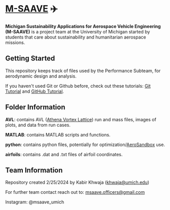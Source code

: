 # [M-SAAVE](https://msaaveofficers.wixsite.com/m-saave) ✈️
**Michigan Sustainability Applications for Aerospace Vehicle Engineering (M-SAAVE)** is a project team at the University of Michigan started by students that care about sustainability and humanitarian aerospace missions. 

## Getting Started
This repository keeps track of files used by the Performance Subteam, for aerodynamic design and analysis.

If you haven't used Git or Github before, check out these tutorials: [Git Tutorial](https://videotutorials.notion.site/Introduction-to-Git-ac396a0697704709a12b6a0e545db049) and [GitHub Tutorial](https://videotutorials.notion.site/Introduction-to-GitHub-202af6f64bbd4299b15f238dcd09d2a7).

## Folder Information
**AVL**: contains AVL ([Athena Vortex Lattice](https://web.mit.edu/drela/Public/web/avl/)) run and mass files, images of plots, and data from run cases.

**MATLAB**: contains MATLAB scripts and functions.

**python**: contains python files, potentially for optimization/[AeroSandbox](https://github.com/peterdsharpe/AeroSandbox) use.

**airfoils**: contains .dat and .txt files of airfoil coordinates.

## Team Information
Repository created 2/25/2024 by Kabir Khwaja (khwaja@umich.edu)

For further team contact reach out to: msaave.officers@gmail.com

Instagram: @msaave_umich
